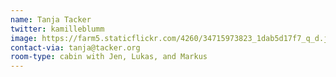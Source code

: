 ```yaml
---
name: Tanja Tacker
twitter: kamilleblumm
image: https://farm5.staticflickr.com/4260/34715973823_1dab5d17f7_q_d.jpg
contact-via: tanja@tacker.org
room-type: cabin with Jen, Lukas, and Markus
---
```

